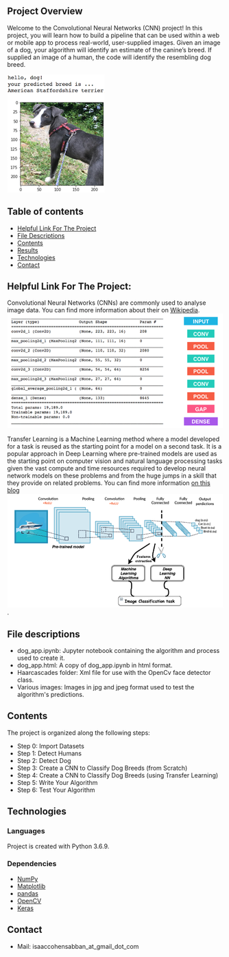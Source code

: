 [//]: # (Image References)

[image1]: ./images/sample_dog_output.png "Sample Output"
[image2]: ./images/vgg16_model.png "VGG-16 Model Keras Layers"
[image3]: ./images/vgg16_model_draw.png "VGG16 Model Figure"


## Project Overview

Welcome to the Convolutional Neural Networks (CNN) project! In this project, you will learn how to build a pipeline that can be used within a web or mobile app to process real-world, user-supplied images.  Given an image of a dog, your algorithm will identify an estimate of the canine’s breed.  If supplied an image of a human, the code will identify the resembling dog breed.  


![Sample Output][image1]

## Table of contents
* [Helpful Link For The Project](#Helpful-Link-For-The-Project)
* [File Descriptions](#File-Descriptions)
* [Contents](#Contents)
* [Results](#Results)
* [Technologies](#technologies)
* [Contact](#Contact)

## Helpful Link For The Project:

Convolutional Neural Networks (CNNs) are commonly used to analyse image data. You can find more information about their on [Wikipedia](https://en.wikipedia.org/wiki/Convolutional_neural_network).
![CNN](images/sample_cnn.png)

Transfer Learning is a Machine Learning method where a model developed for a task is reused as the starting point for a model on a second task. It is a popular approach in Deep Learning where pre-trained models are used as the starting point on computer vision and natural language processing tasks given the vast compute and time resources required to develop neural network models on these problems and from the huge jumps in a skill that they provide on related problems.
You can find more information [on  this blog](https://mc.ai/transfer-learning-with-deep-learning-machine-learning-techniques/)
![Transfer Learning](images/Transfert_learning.png).

## File descriptions
* dog_app.ipynb: Jupyter notebook containing the algorithm and process used to create it.
* dog_app.html: A copy of dog_app.ipynb in html format.
* Haarcascades folder: Xml file for use with the OpenCv face detector class.
* Various images: Images in jpg and jpeg format used to test the algorithm's predictions.

## Contents
The project is organized along the following steps:

* Step 0: Import Datasets
* Step 1: Detect Humans
* Step 2: Detect Dog
* Step 3: Create a CNN to Classify Dog Breeds (from Scratch)
* Step 4: Create a CNN to Classify Dog Breeds (using Transfer Learning)
* Step 5: Write Your Algorithm
* Step 6: Test Your Algorithm


## Technologies
### Languages
Project is created with Python 3.6.9.

### Dependencies


* [NumPy](https://numpy.org)
* [Matplotlib](https://matplotlib.org)
* [pandas](https://pandas.pydata.org)
* [OpenCV](https://opencv.org/)
* [Keras](https://keras.io/)




## Contact

* Mail: isaaccohensabban_at_gmail_dot_com


